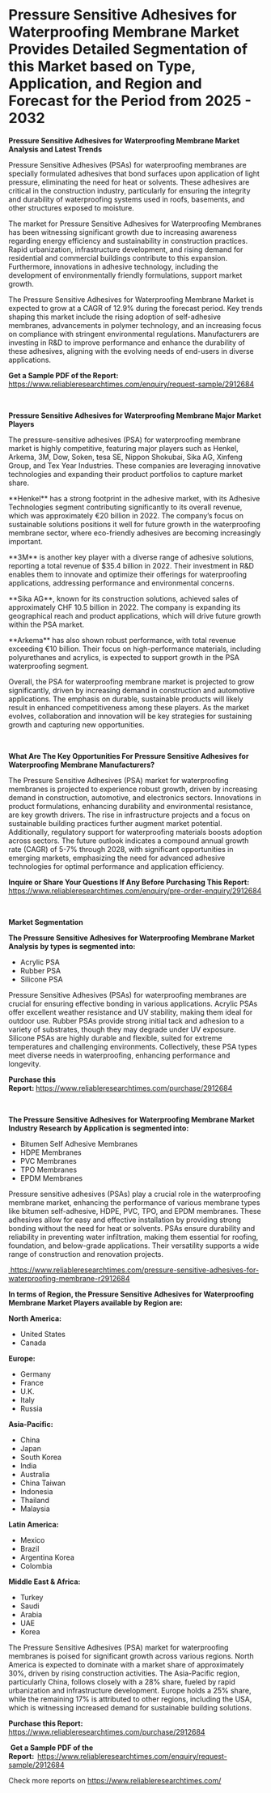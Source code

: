 <p><h1>Pressure Sensitive Adhesives for Waterproofing Membrane Market Provides Detailed Segmentation of this Market based on Type, Application, and Region and Forecast for the Period from 2025 - 2032</h1></p><p><strong>Pressure Sensitive Adhesives for Waterproofing Membrane Market Analysis and Latest Trends</strong></p>
<p><p>Pressure Sensitive Adhesives (PSAs) for waterproofing membranes are specially formulated adhesives that bond surfaces upon application of light pressure, eliminating the need for heat or solvents. These adhesives are critical in the construction industry, particularly for ensuring the integrity and durability of waterproofing systems used in roofs, basements, and other structures exposed to moisture. </p><p>The market for Pressure Sensitive Adhesives for Waterproofing Membranes has been witnessing significant growth due to increasing awareness regarding energy efficiency and sustainability in construction practices. Rapid urbanization, infrastructure development, and rising demand for residential and commercial buildings contribute to this expansion. Furthermore, innovations in adhesive technology, including the development of environmentally friendly formulations, support market growth. </p><p>The Pressure Sensitive Adhesives for Waterproofing Membrane Market is expected to grow at a CAGR of 12.9% during the forecast period. Key trends shaping this market include the rising adoption of self-adhesive membranes, advancements in polymer technology, and an increasing focus on compliance with stringent environmental regulations. Manufacturers are investing in R&D to improve performance and enhance the durability of these adhesives, aligning with the evolving needs of end-users in diverse applications.</p></p>
<p><strong>Get a Sample PDF of the Report:&nbsp;</strong> <a href="https://www.reliableresearchtimes.com/enquiry/request-sample/2912684?utm_campaign=2748&utm_medium=2&utm_source=Github&utm_content=ia&utm_term=12032025&utm_id=pressure-sensitive-adhesives-for-waterproofing-membrane">https://www.reliableresearchtimes.com/enquiry/request-sample/2912684</a></p>
<p>&nbsp;</p>
<p><strong>Pressure Sensitive Adhesives for Waterproofing Membrane Major Market Players</strong></p>
<p><p>The pressure-sensitive adhesives (PSA) for waterproofing membrane market is highly competitive, featuring major players such as Henkel, Arkema, 3M, Dow, Soken, tesa SE, Nippon Shokubai, Sika AG, Xinfeng Group, and Tex Year Industries. These companies are leveraging innovative technologies and expanding their product portfolios to capture market share.</p><p>**Henkel** has a strong footprint in the adhesive market, with its Adhesive Technologies segment contributing significantly to its overall revenue, which was approximately €20 billion in 2022. The company’s focus on sustainable solutions positions it well for future growth in the waterproofing membrane sector, where eco-friendly adhesives are becoming increasingly important.</p><p>**3M** is another key player with a diverse range of adhesive solutions, reporting a total revenue of $35.4 billion in 2022. Their investment in R&D enables them to innovate and optimize their offerings for waterproofing applications, addressing performance and environmental concerns.</p><p>**Sika AG**, known for its construction solutions, achieved sales of approximately CHF 10.5 billion in 2022. The company is expanding its geographical reach and product applications, which will drive future growth within the PSA market.</p><p>**Arkema** has also shown robust performance, with total revenue exceeding €10 billion. Their focus on high-performance materials, including polyurethanes and acrylics, is expected to support growth in the PSA waterproofing segment.</p><p>Overall, the PSA for waterproofing membrane market is projected to grow significantly, driven by increasing demand in construction and automotive applications. The emphasis on durable, sustainable products will likely result in enhanced competitiveness among these players. As the market evolves, collaboration and innovation will be key strategies for sustaining growth and capturing new opportunities.</p></p>
<p>&nbsp;</p>
<p><strong>What Are The Key Opportunities For Pressure Sensitive Adhesives for Waterproofing Membrane Manufacturers?</strong></p>
<p><p>The Pressure Sensitive Adhesives (PSA) market for waterproofing membranes is projected to experience robust growth, driven by increasing demand in construction, automotive, and electronics sectors. Innovations in product formulations, enhancing durability and environmental resistance, are key growth drivers. The rise in infrastructure projects and a focus on sustainable building practices further augment market potential. Additionally, regulatory support for waterproofing materials boosts adoption across sectors. The future outlook indicates a compound annual growth rate (CAGR) of 5-7% through 2028, with significant opportunities in emerging markets, emphasizing the need for advanced adhesive technologies for optimal performance and application efficiency.</p></p>
<p><strong>Inquire or Share Your Questions If Any Before Purchasing This Report:</strong> <a href="https://www.reliableresearchtimes.com/enquiry/pre-order-enquiry/2912684?utm_campaign=2748&utm_medium=2&utm_source=Github&utm_content=ia&utm_term=12032025&utm_id=pressure-sensitive-adhesives-for-waterproofing-membrane">https://www.reliableresearchtimes.com/enquiry/pre-order-enquiry/2912684</a></p>
<p>&nbsp;</p>
<p><strong>Market Segmentation</strong></p>
<p><strong>The Pressure Sensitive Adhesives for Waterproofing Membrane Market Analysis by types is segmented into:</strong></p>
<p><ul><li>Acrylic PSA</li><li>Rubber PSA</li><li>Silicone PSA</li></ul></p>
<p><p>Pressure Sensitive Adhesives (PSAs) for waterproofing membranes are crucial for ensuring effective bonding in various applications. Acrylic PSAs offer excellent weather resistance and UV stability, making them ideal for outdoor use. Rubber PSAs provide strong initial tack and adhesion to a variety of substrates, though they may degrade under UV exposure. Silicone PSAs are highly durable and flexible, suited for extreme temperatures and challenging environments. Collectively, these PSA types meet diverse needs in waterproofing, enhancing performance and longevity.</p></p>
<p><strong>Purchase this Report:&nbsp;</strong><a href="https://www.reliableresearchtimes.com/purchase/2912684?utm_campaign=2748&utm_medium=2&utm_source=Github&utm_content=ia&utm_term=12032025&utm_id=pressure-sensitive-adhesives-for-waterproofing-membrane">https://www.reliableresearchtimes.com/purchase/2912684</a></p>
<p>&nbsp;</p>
<p><strong>The Pressure Sensitive Adhesives for Waterproofing Membrane Market Industry Research by Application is segmented into:</strong></p>
<p><ul><li>Bitumen Self Adhesive Membranes</li><li>HDPE Membranes</li><li>PVC Membranes</li><li>TPO Membranes</li><li>EPDM Membranes</li></ul></p>
<p><p>Pressure sensitive adhesives (PSAs) play a crucial role in the waterproofing membrane market, enhancing the performance of various membrane types like bitumen self-adhesive, HDPE, PVC, TPO, and EPDM membranes. These adhesives allow for easy and effective installation by providing strong bonding without the need for heat or solvents. PSAs ensure durability and reliability in preventing water infiltration, making them essential for roofing, foundation, and below-grade applications. Their versatility supports a wide range of construction and renovation projects.</p></p>
<p><a href="https://www.reliableresearchtimes.com/pressure-sensitive-adhesives-for-waterproofing-membrane-r2912684?utm_campaign=2748&utm_medium=2&utm_source=Github&utm_content=ia&utm_term=12032025&utm_id=pressure-sensitive-adhesives-for-waterproofing-membrane">&nbsp;https://www.reliableresearchtimes.com/pressure-sensitive-adhesives-for-waterproofing-membrane-r2912684</a></p>
<p><strong>In terms of Region, the Pressure Sensitive Adhesives for Waterproofing Membrane Market Players available by Region are:</strong></p>
<p>
    <p> <strong> North America: </strong>
        <ul>
            <li>United States</li>
            <li>Canada</li>
        </ul>
        </p> 
    <p> <strong> Europe: </strong>
        <ul>
            <li>Germany</li>
            <li>France</li>
            <li>U.K.</li>
            <li>Italy</li>
            <li>Russia</li>
        </ul>
        </p> 
    <p> <strong> Asia-Pacific: </strong>
        <ul>
            <li>China</li>
            <li>Japan</li>
            <li>South Korea</li>
            <li>India</li>
            <li>Australia</li>
            <li>China Taiwan</li>
            <li>Indonesia</li>
            <li>Thailand</li>
            <li>Malaysia</li>
        </ul>
        </p> 
    <p> <strong> Latin America: </strong>
        <ul>
            <li>Mexico</li>
            <li>Brazil</li>
            <li>Argentina Korea</li>
            <li>Colombia</li>
        </ul>
        </p> 
    <p> <strong> Middle East & Africa: </strong>
        <ul>
            <li>Turkey</li>
            <li>Saudi</li>
            <li>Arabia</li>
            <li>UAE</li>
            <li>Korea</li>
        </ul>
    </p>
    </p>
<p><p>The Pressure Sensitive Adhesives (PSA) market for waterproofing membranes is poised for significant growth across various regions. North America is expected to dominate with a market share of approximately 30%, driven by rising construction activities. The Asia-Pacific region, particularly China, follows closely with a 28% share, fueled by rapid urbanization and infrastructure development. Europe holds a 25% share, while the remaining 17% is attributed to other regions, including the USA, which is witnessing increased demand for sustainable building solutions.</p></p>
<p><strong>Purchase this Report: </strong><a href="https://www.reliableresearchtimes.com/purchase/2912684?utm_campaign=2748&utm_medium=2&utm_source=Github&utm_content=ia&utm_term=12032025&utm_id=pressure-sensitive-adhesives-for-waterproofing-membrane">https://www.reliableresearchtimes.com/purchase/2912684</a></p>
<p>&nbsp;<strong>Get a Sample PDF of the Report:&nbsp;&nbsp;</strong><a href="https://www.reliableresearchtimes.com/enquiry/request-sample/2912684?utm_campaign=2748&utm_medium=2&utm_source=Github&utm_content=ia&utm_term=12032025&utm_id=pressure-sensitive-adhesives-for-waterproofing-membrane">https://www.reliableresearchtimes.com/enquiry/request-sample/2912684</a></p>
<p><strong></strong></p>
<p>Check more reports on <a href="https://www.reliableresearchtimes.com/?utm_campaign=2748&utm_medium=2&utm_source=Github&utm_content=ia&utm_term=12032025&utm_id=pressure-sensitive-adhesives-for-waterproofing-membrane">https://www.reliableresearchtimes.com/</a></p>